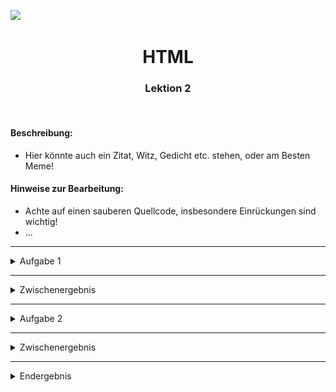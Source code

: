![](https://us-central1-progress-markdown.cloudfunctions.net/progress/5)
<h1 align="center">HTML</h1>
<h3 align="center">Lektion 2</h3>
<br>

#### Beschreibung:

- Hier könnte auch ein Zitat, Witz, Gedicht etc. stehen, oder am Besten Meme!

#### Hinweise zur Bearbeitung:

- Achte auf einen sauberen Quellcode, insbesondere Einrückungen sind wichtig!
- ...

---


<details>
<summary>Aufgabe 1</summary>

**Versuche einzelne Aufgaben nicht zu lang werden zu lassen.**

Beschreibe hier die Teilaufgabe, und/oder in welches file die Aufgabe geschrieben werden soll.
1. Erstelle hier ausführltichere Unteraufgaben.
    - Auflistungen können so gestaltet werden
    - *italic*, **bold**, ***bold & italic***, ~~durchgstrichen~~
    - `Buzzwords` sehen so aus
    - CodeBlocks:
   ```
     static gruppenListe = []
     static aktiveGruppe = null
   ```
2. ...


</details>

---
<details>
<summary>Zwischenergebnis</summary>

Beschreibung der neuen Funktionen und der Änderungen.
>![HTML 1](img/Stufe4.png)
</details>

---

<details>
<summary>Aufgabe 2</summary>

Beschreibe hier die Teilaufgabe, und/oder in welches file die Aufgabe geschrieben werden soll.
1. Erstelle hier ausführltichere Unteraufgaben.
    - Auflistungen können so gestaltet werden
    -
    - ...
2. ...
</details>

---

<details>
<summary>Zwischenergebnis</summary>

Beschreibung der neuen Funktionen und der Änderungen.
>![HTML 2](img/)

</details>

---

<details>
<summary>Endergebnis</summary>
Ausführliche Beschreibung über alle neuen Funktionen und Änderungen.
Zusammenfassung

>![HTML 3](img/Stufe5.png)

</details>





